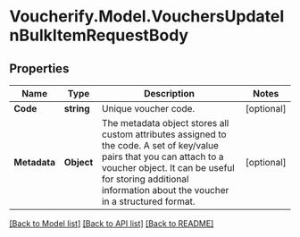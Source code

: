 # Voucherify.Model.VouchersUpdateInBulkItemRequestBody

## Properties

Name | Type | Description | Notes
------------ | ------------- | ------------- | -------------
**Code** | **string** | Unique voucher code. | [optional] 
**Metadata** | **Object** | The metadata object stores all custom attributes assigned to the code. A set of key/value pairs that you can attach to a voucher object. It can be useful for storing additional information about the voucher in a structured format. | [optional] 

[[Back to Model list]](../README.md#documentation-for-models) [[Back to API list]](../README.md#documentation-for-api-endpoints) [[Back to README]](../README.md)

